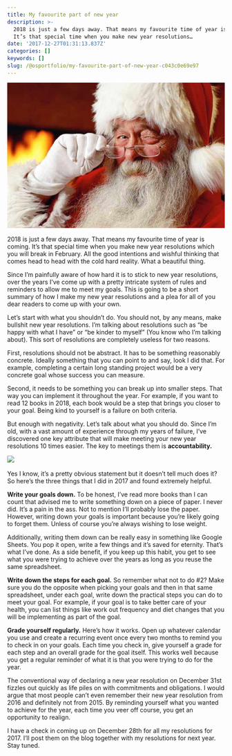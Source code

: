 ```yaml
---
title: My favourite part of new year
description: >-
  2018 is just a few days away. That means my favourite time of year is coming.
  It’s that special time when you make new year resolutions…
date: '2017-12-27T01:31:13.837Z'
categories: []
keywords: []
slug: /@osportfolio/my-favourite-part-of-new-year-c043c0e69e97
---
```


![](img/1__Ch6dqej__nxB3e1COTA__NYw.jpeg)

2018 is just a few days away. That means my favourite time of year is coming. It’s that special time when you make new year resolutions which you will break in February. All the good intentions and wishful thinking that comes head to head with the cold hard reality. What a beautiful thing.

Since I’m painfully aware of how hard it is to stick to new year resolutions, over the years I’ve come up with a pretty intricate system of rules and reminders to allow me to meet my goals. This is going to be a short summary of how I make my new year resolutions and a plea for all of you dear readers to come up with your own.

Let’s start with what you shouldn’t do. You should not, by any means, make bullshit new year resolutions. I’m talking about resolutions such as “be happy with what I have” or “be kinder to myself” (You know who I’m talking about). This sort of resolutions are completely useless for two reasons.

First, resolutions should not be abstract. It has to be something reasonably concrete. Ideally something that you can point to and say, look I did that. For example, completing a certain long standing project would be a very concrete goal whose success you can measure.

Second, it needs to be something you can break up into smaller steps. That way you can implement it throughout the year. For example, if you want to read 12 books in 2018, each book would be a step that brings you closer to your goal. Being kind to yourself is a failure on both criteria.

But enough with negativity. Let’s talk about what you should do. Since I’m old, with a vast amount of experience through my years of failure, I’ve discovered one key attribute that will make meeting your new year resolutions 10 times easier. The key to meetings them is **accountability.**

![](img/1__DBGdHlkB6DVjBy62d3TANQ.gif)

Yes I know, it’s a pretty obvious statement but it doesn’t tell much does it? So here’s the three things that I did in 2017 and found extremely helpful.

**Write your goals down.** To be honest, I’ve read more books than I can count that advised me to write something down on a piece of paper. I never did. It’s a pain in the ass. Not to mention I’ll probably lose the paper. However, writing down your goals is important because you’re likely going to forget them. Unless of course you’re always wishing to lose weight.

Additionally, writing them down can be really easy in something like Google Sheets. You pop it open, write a few things and it’s saved for eternity. That’s what I’ve done. As a side benefit, if you keep up this habit, you get to see what you were trying to achieve over the years as long as you reuse the same spreadsheet.

**Write down the steps for each goal.** So remember what not to do #2? Make sure you do the opposite when picking your goals and then in that same spreadsheet, under each goal, write down the practical steps you can do to meet your goal. For example, if your goal is to take better care of your health, you can list things like work out frequency and diet changes that you will be implementing as part of the goal.

**Grade yourself regularly.** Here’s how it works. Open up whatever calendar you use and create a recurring event once every two months to remind you to check in on your goals. Each time you check in, give yourself a grade for each step and an overall grade for the goal itself. This works well because you get a regular reminder of what it is that you were trying to do for the year.

The conventional way of declaring a new year resolution on December 31st fizzles out quickly as life piles on with commitments and obligations. I would argue that most people can’t even remember their new year resolution from 2016 and definitely not from 2015. By reminding yourself what you wanted to achieve for the year, each time you veer off course, you get an opportunity to realign.

I have a check in coming up on December 28th for all my resolutions for 2017. I’ll post them on the blog together with my resolutions for next year. Stay tuned.